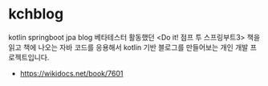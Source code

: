 # kchblog
kotlin springboot jpa blog 
베타테스터 활동했던 <Do it! 점프 투 스프링부트3> 책을 읽고 책에 나오는 자바 코드를 응용해서 kotlin 기반 블로그를 만들어보는 개인 개발 프로젝트입니다.
- https://wikidocs.net/book/7601
